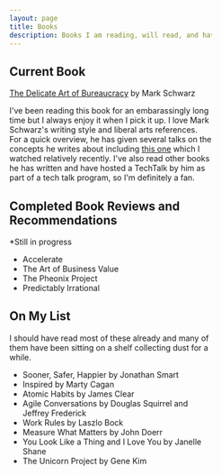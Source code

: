 ```yaml
---
layout: page
title: Books
description: Books I am reading, will read, and have reviewed
---
```

<html>
<head>
<style>
body {margin: 25px 250px 75px 250px;
}
</style>
</head>

<body>
<h2> Current Book</h2>
<a href="https://www.amazon.com/Delicate-Art-Bureaucracy-Transformation-Wrestler-ebook/dp/B086XM4WCK">The Delicate Art of Bureaucracy</a> by Mark Schwarz
<p> I've been reading this book for an embarassingly long time but I always enjoy it when I pick it up. I love Mark Schwarz's writing style and liberal arts references. For a quick overview, he has given several talks on the concepts he writes about including <a href="https://www.youtube.com/watch?v=QwHVlJtqhaI"> this one</a> which I watched relatively recently. I've also read other books he has written and have hosted a TechTalk by him as part of a tech talk program, so I'm definitely a fan.
</p>

<h2> Completed Book Reviews and Recommendations</h2>
  *Still in progress
<ul>
  <li> Accelerate</li>
  <li> The Art of Business Value</li>
  <li> The Pheonix Project</li>
  <li> Predictably Irrational</li>
</ul>

<h2> On My List</h2>
<p> I should have read most of these already and many of them have been sitting on a shelf collecting dust for a while.</p>
<ul>
  <li> Sooner, Safer, Happier by Jonathan Smart</li>
  <li> Inspired by Marty Cagan</li>
  <li> Atomic Habits by James Clear</li>
  <li> Agile Conversations by Douglas Squirrel and Jeffrey Frederick</li>
  <li> Work Rules by Laszlo Bock</li>
  <li> Measure What Matters by John Doerr</li>
  <li> You Look Like a Thing and I Love You by Janelle Shane</li>
  <li> The Unicorn Project by Gene Kim</li>
</ul>
</body>
</html>
